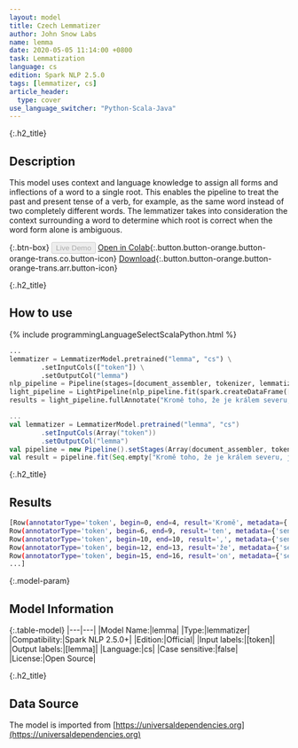 ```yaml
---
layout: model
title: Czech Lemmatizer
author: John Snow Labs
name: lemma
date: 2020-05-05 11:14:00 +0800
task: Lemmatization
language: cs
edition: Spark NLP 2.5.0
tags: [lemmatizer, cs]
article_header:
  type: cover
use_language_switcher: "Python-Scala-Java"
---
```


{:.h2_title}
## Description
This model uses context and language knowledge to assign all forms and inflections of a word to a single root. This enables the pipeline to treat the past and present tense of a verb, for example, as the same word instead of two completely different words. The lemmatizer takes into consideration the context surrounding a word to determine which root is correct when the word form alone is ambiguous.

{:.btn-box}
<button class="button button-orange" disabled>Live Demo</button>
[Open in Colab](https://githubtocolab.com/JohnSnowLabs/spark-nlp-workshop/blob/b2eb08610dd49d5b15077cc499a94b4ec1e8b861/jupyter/annotation/english/model-downloader/Create%20custom%20pipeline%20-%20NerDL.ipynb){:.button.button-orange.button-orange-trans.co.button-icon}
[Download](https://s3.amazonaws.com/auxdata.johnsnowlabs.com/public/models/lemma_cs_2.5.0_2.4_1588666300042.zip){:.button.button-orange.button-orange-trans.arr.button-icon}

{:.h2_title}
## How to use

<div class="tabs-box" markdown="1">

{% include programmingLanguageSelectScalaPython.html %}

```python
...
lemmatizer = LemmatizerModel.pretrained("lemma", "cs") \
        .setInputCols(["token"]) \
        .setOutputCol("lemma")
nlp_pipeline = Pipeline(stages=[document_assembler, tokenizer, lemmatizer])
light_pipeline = LightPipeline(nlp_pipeline.fit(spark.createDataFrame([['']]).toDF("text")))
results = light_pipeline.fullAnnotate("Kromě toho, že je králem severu, je John Snow anglickým lékařem a lídrem ve vývoji anestezie a lékařské hygieny.")
```

```scala
...
val lemmatizer = LemmatizerModel.pretrained("lemma", "cs")
        .setInputCols(Array("token"))
        .setOutputCol("lemma")
val pipeline = new Pipeline().setStages(Array(document_assembler, tokenizer, lemmatizer))
val result = pipeline.fit(Seq.empty["Kromě toho, že je králem severu, je John Snow anglickým lékařem a lídrem ve vývoji anestezie a lékařské hygieny."].toDS.toDF("text")).transform(data)
```

{:.h2_title}
## Results

```bash
[Row(annotatorType='token', begin=0, end=4, result='Kromě', metadata={'sentence': '0'}, embeddings=[]),
Row(annotatorType='token', begin=6, end=9, result='ten', metadata={'sentence': '0'}, embeddings=[]),
Row(annotatorType='token', begin=10, end=10, result=',', metadata={'sentence': '0'}, embeddings=[]),
Row(annotatorType='token', begin=12, end=13, result='že', metadata={'sentence': '0'}, embeddings=[]),
Row(annotatorType='token', begin=15, end=16, result='on', metadata={'sentence': '0'}, embeddings=[]),
...]
```

{:.model-param}
## Model Information

{:.table-model}
|---|---|
|Model Name:|lemma|
|Type:|lemmatizer|
|Compatibility:|Spark NLP 2.5.0+|
|Edition:|Official|
|Input labels:|[token]|
|Output labels:|[lemma]|
|Language:|cs|
|Case sensitive:|false|
|License:|Open Source|

{:.h2_title}
## Data Source
The model is imported from [https://universaldependencies.org](https://universaldependencies.org)